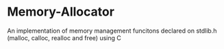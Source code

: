 # Memory-Allocator
An implementation of memory management funcitons declared on stdlib.h (malloc, calloc, realloc and free) using C
